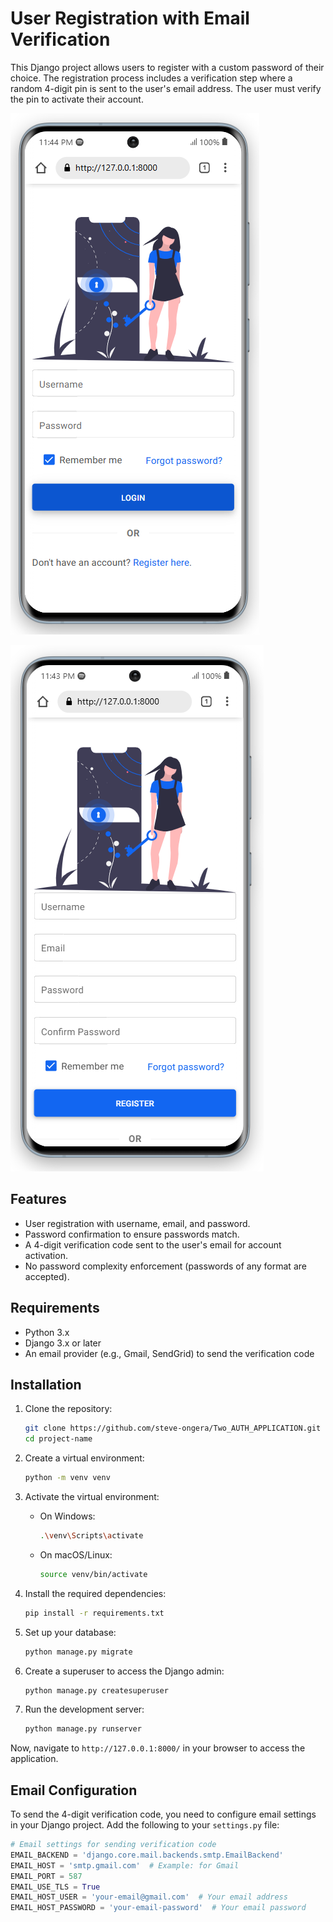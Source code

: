 # User Registration with Email Verification

This Django project allows users to register with a custom password of their choice. The registration process includes a verification step where a random 4-digit pin is sent to the user's email address. The user must verify the pin to activate their account.

![Login](https://github.com/steve-ongera/Two_AUTH_APPLICATION/blob/main/screenshoots/Authapp_Login.PNG "Login page")

![Register](https://github.com/steve-ongera/Two_AUTH_APPLICATION/blob/main/screenshoots/Authapp_Register.PNG "Register page")


## Features
- User registration with username, email, and password.
- Password confirmation to ensure passwords match.
- A 4-digit verification code sent to the user's email for account activation.
- No password complexity enforcement (passwords of any format are accepted).

## Requirements
- Python 3.x
- Django 3.x or later
- An email provider (e.g., Gmail, SendGrid) to send the verification code

## Installation

1. Clone the repository:
    ```bash
    git clone https://github.com/steve-ongera/Two_AUTH_APPLICATION.git
    cd project-name
    ```

2. Create a virtual environment:
    ```bash
    python -m venv venv
    ```

3. Activate the virtual environment:
    - On Windows:
      ```bash
      .\venv\Scripts\activate
      ```
    - On macOS/Linux:
      ```bash
      source venv/bin/activate
      ```

4. Install the required dependencies:
    ```bash
    pip install -r requirements.txt
    ```

5. Set up your database:
    ```bash
    python manage.py migrate
    ```

6. Create a superuser to access the Django admin:
    ```bash
    python manage.py createsuperuser
    ```

7. Run the development server:
    ```bash
    python manage.py runserver
    ```

Now, navigate to `http://127.0.0.1:8000/` in your browser to access the application.

## Email Configuration
To send the 4-digit verification code, you need to configure email settings in your Django project. Add the following to your `settings.py` file:

```python
# Email settings for sending verification code
EMAIL_BACKEND = 'django.core.mail.backends.smtp.EmailBackend'
EMAIL_HOST = 'smtp.gmail.com'  # Example: for Gmail
EMAIL_PORT = 587
EMAIL_USE_TLS = True
EMAIL_HOST_USER = 'your-email@gmail.com'  # Your email address
EMAIL_HOST_PASSWORD = 'your-email-password'  # Your email password

